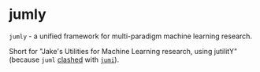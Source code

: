 # jumly

`jumly` - a unified framework for multi-paradigm machine learning research.

Short for "Jake's Utilities for Machine Learning research, using jutilitY" (because `juml` [clashed](https://stackoverflow.com/a/71490005/8477566) with [`jumi`](https://pypi.org/project/jumi/)).
